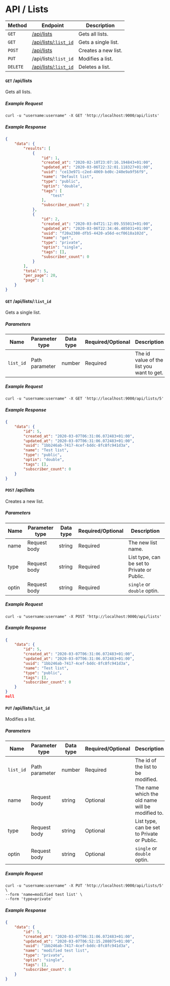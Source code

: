 # API / Lists
Method                   | Endpoint                                             | Description
-------------------------|------------------------------------------------------|----------------------------------------------
`GET`                    | [/api/lists](#get-apilists)                          | Gets all lists.
`GET`                    | [/api/lists/:`list_id`](#get-apilistslist_id)          | Gets a single list.
`POST`                   | [/api/lists](#post-apilists)                         | Creates a new list.
`PUT`                    | /api/lists/:`list_id`                                  | Modifies a list.
`DELETE`                 | [/api/lists/:`list_id`](#put-apilistslist_id)          | Deletes a list.


#### **`GET`** /api/lists
Gets all lists.

##### Example Request
```shell
curl -u "username:username" -X GET 'http://localhost:9000/api/lists'
```

##### Example Response
```json
{
    "data": {
        "results": [
            {
                "id": 1,
                "created_at": "2020-02-10T23:07:16.194843+01:00",
                "updated_at": "2020-03-06T22:32:01.118327+01:00",
                "uuid": "ce13e971-c2ed-4069-bd0c-240e9a9f56f9",
                "name": "Default list",
                "type": "public",
                "optin": "double",
                "tags": [
                    "test"
                ],
                "subscriber_count": 2
            },
            {
                "id": 2,
                "created_at": "2020-03-04T21:12:09.555013+01:00",
                "updated_at": "2020-03-06T22:34:46.405031+01:00",
                "uuid": "f20a2308-dfb5-4420-a56d-ecf0618a102d",
                "name": "get",
                "type": "private",
                "optin": "single",
                "tags": [],
                "subscriber_count": 0
            }
        ],
        "total": 5,
        "per_page": 20,
        "page": 1
    }
}
```

#### **`GET`** /api/lists/:`list_id`
Gets a single list.

##### Parameters
Name    | Parameter type     | Data type   | Required/Optional   | Description
--------|--------------------|-------------|---------------------|---------------------
`list_id` | Path parameter     | number      | Required            |  The id value of the list you want to get.

##### Example Request
``` shell
curl -u "username:username" -X GET 'http://localhost:9000/api/lists/5'
```

##### Example Response
```json
{
    "data": {
        "id": 5,
        "created_at": "2020-03-07T06:31:06.072483+01:00",
        "updated_at": "2020-03-07T06:31:06.072483+01:00",
        "uuid": "1bb246ab-7417-4cef-bddc-8fc8fc941d3a",
        "name": "Test list",
        "type": "public",
        "optin": "double",
        "tags": [],
        "subscriber_count": 0
    }
}
```

#### **`POST`** /api/lists
Creates a new list.

##### Parameters
Name    | Parameter type  | Data type   | Required/Optional  | Description
--------|-----------------|-------------|--------------------|----------------
name    | Request body    | string      | Required           | The new list name.  
type    | Request body    | string      | Required           | List type, can be set to Private or Public.
optin   | Request body    | string      | Required           | `single` or `double` optin.

##### Example Request
``` shell
curl -u "username:username" -X POST 'http://localhost:9000/api/lists'
```

##### Example Response
```json
{
    "data": {
        "id": 5,
        "created_at": "2020-03-07T06:31:06.072483+01:00",
        "updated_at": "2020-03-07T06:31:06.072483+01:00",
        "uuid": "1bb246ab-7417-4cef-bddc-8fc8fc941d3a",
        "name": "Test list",
        "type": "public",
        "tags": [],
        "subscriber_count": 0
    }
}
null
```

#### **`PUT`** /api/lists/`list_id`
Modifies a list.

##### Parameters
Name      |  Parameter type    | Data type    | Required/Optional     | Description
----------|--------------------|--------------|-----------------------|-------------------------
`list_id`   | Path parameter     | number       | Required              | The id of the list to be modified.
name      | Request body       | string       | Optional              | The name which the old name will be modified to.
type      | Request body       | string       | Optional              | List type, can be set to Private or Public.
optin     | Request body    | string      | Optional           | `single` or `double` optin.

##### Example Request
```shell
curl -u "username:username" -X PUT 'http://localhost:9000/api/lists/5' \
--form 'name=modified test list' \
--form 'type=private'
```

##### Example Response
``` json
{
    "data": {
        "id": 5,
        "created_at": "2020-03-07T06:31:06.072483+01:00",
        "updated_at": "2020-03-07T06:52:15.208075+01:00",
        "uuid": "1bb246ab-7417-4cef-bddc-8fc8fc941d3a",
        "name": "modified test list",
        "type": "private",
        "optin": "single",
        "tags": [],
        "subscriber_count": 0
    }
}
```
